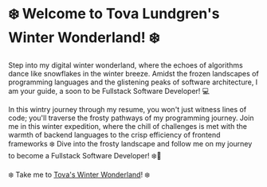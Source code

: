 # ❄️ Welcome to Tova Lundgren's Winter Wonderland! ❄️

Step into my digital winter wonderland, where the echoes of algorithms dance like snowflakes in the winter breeze. Amidst the frozen landscapes of programming languages and the glistening peaks of software architecture, I am your guide, a soon to be Fullstack Software Developer! 💻

In this wintry journey through my resume, you won't just witness lines of code; you'll traverse the frosty pathways of my programming journey. Join me in this winter expedition, where the chill of challenges is met with the warmth of backend languages to the crisp efficiency of frontend frameworks ❄️ Dive into the frosty landscape and follow me on my journey to become a Fullstack Software Developer! ❄️🚀

❄️ Take me to [Tova's Winter Wonderland](https://tovalundgren.github.io/TovasCvSida/)! ❄️
